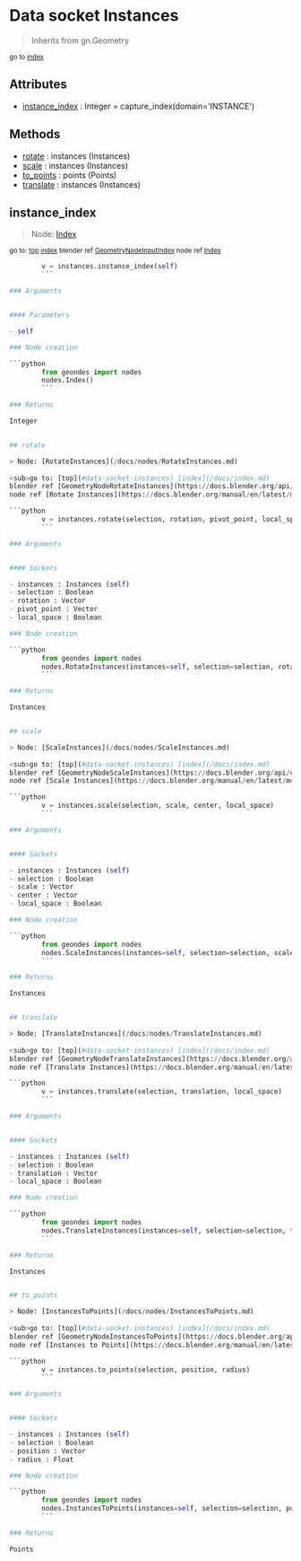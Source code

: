 
# Data socket Instances

> Inherits from gn.Geometry
  
<sub>go to [index](/docs/index.md)</sub>



## Attributes

- [instance_index](#instance_index) : Integer = capture_index(domain='INSTANCE')

## Methods

- [rotate](#rotate) : instances (Instances)
- [scale](#scale) : instances (Instances)
- [to_points](#to_points) : points (Points)
- [translate](#translate) : instances (Instances)

## instance_index

> Node: [Index](/docs/nodes/Index.md)
  
<sub>go to: [top](#data-socket-instances) [index](/docs/index.md)
blender ref [GeometryNodeInputIndex](https://docs.blender.org/api/current/bpy.types.GeometryNodeInputIndex.html)
node ref [Index](https://docs.blender.org/manual/en/latest/modeling/geometry_nodes/input/input_index.html) </sub>

```python
        v = instances.instance_index(self)
        ```

### Arguments


#### Parameters

- self

### Node creation

```python
        from geondes import nodes
        nodes.Index()
        ```

### Returns

Integer


## rotate

> Node: [RotateInstances](/docs/nodes/RotateInstances.md)
  
<sub>go to: [top](#data-socket-instances) [index](/docs/index.md)
blender ref [GeometryNodeRotateInstances](https://docs.blender.org/api/current/bpy.types.GeometryNodeRotateInstances.html)
node ref [Rotate Instances](https://docs.blender.org/manual/en/latest/modeling/geometry_nodes/instances/rotate_instances.html) </sub>

```python
        v = instances.rotate(selection, rotation, pivot_point, local_space)
        ```

### Arguments


#### Sockets

- instances : Instances (self)
- selection : Boolean
- rotation : Vector
- pivot_point : Vector
- local_space : Boolean

### Node creation

```python
        from geondes import nodes
        nodes.RotateInstances(instances=self, selection=selection, rotation=rotation, pivot_point=pivot_point, local_space=local_space)
        ```

### Returns

Instances


## scale

> Node: [ScaleInstances](/docs/nodes/ScaleInstances.md)
  
<sub>go to: [top](#data-socket-instances) [index](/docs/index.md)
blender ref [GeometryNodeScaleInstances](https://docs.blender.org/api/current/bpy.types.GeometryNodeScaleInstances.html)
node ref [Scale Instances](https://docs.blender.org/manual/en/latest/modeling/geometry_nodes/instances/scale_instances.html) </sub>

```python
        v = instances.scale(selection, scale, center, local_space)
        ```

### Arguments


#### Sockets

- instances : Instances (self)
- selection : Boolean
- scale : Vector
- center : Vector
- local_space : Boolean

### Node creation

```python
        from geondes import nodes
        nodes.ScaleInstances(instances=self, selection=selection, scale=scale, center=center, local_space=local_space)
        ```

### Returns

Instances


## translate

> Node: [TranslateInstances](/docs/nodes/TranslateInstances.md)
  
<sub>go to: [top](#data-socket-instances) [index](/docs/index.md)
blender ref [GeometryNodeTranslateInstances](https://docs.blender.org/api/current/bpy.types.GeometryNodeTranslateInstances.html)
node ref [Translate Instances](https://docs.blender.org/manual/en/latest/modeling/geometry_nodes/instances/translate_instances.html) </sub>

```python
        v = instances.translate(selection, translation, local_space)
        ```

### Arguments


#### Sockets

- instances : Instances (self)
- selection : Boolean
- translation : Vector
- local_space : Boolean

### Node creation

```python
        from geondes import nodes
        nodes.TranslateInstances(instances=self, selection=selection, translation=translation, local_space=local_space)
        ```

### Returns

Instances


## to_points

> Node: [InstancesToPoints](/docs/nodes/InstancesToPoints.md)
  
<sub>go to: [top](#data-socket-instances) [index](/docs/index.md)
blender ref [GeometryNodeInstancesToPoints](https://docs.blender.org/api/current/bpy.types.GeometryNodeInstancesToPoints.html)
node ref [Instances to Points](https://docs.blender.org/manual/en/latest/modeling/geometry_nodes/instances/instances_to_points.html) </sub>

```python
        v = instances.to_points(selection, position, radius)
        ```

### Arguments


#### Sockets

- instances : Instances (self)
- selection : Boolean
- position : Vector
- radius : Float

### Node creation

```python
        from geondes import nodes
        nodes.InstancesToPoints(instances=self, selection=selection, position=position, radius=radius)
        ```

### Returns

Points

